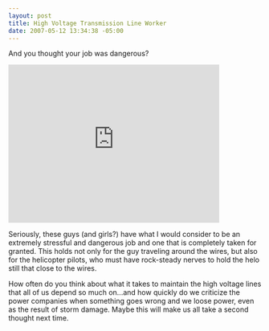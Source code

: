 ```yaml
---
layout: post
title: High Voltage Transmission Line Worker
date: 2007-05-12 13:34:38 -05:00
---
```


And you thought your job was dangerous?

<iframe width="420" height="315" src="https://www.youtube.com/embed/FGoaXZwFlJ4" frameborder="0" allowfullscreen></iframe>

Seriously, these guys (and girls?) have what I would consider to be an extremely stressful and dangerous job and one that is completely taken for granted. This holds not only for the guy traveling around the wires, but also for the helicopter pilots, who must have rock-steady nerves to hold the helo still that close to the wires.

How often do you think about what it takes to maintain the high voltage lines that all of us depend so much on...and how quickly do we criticize the power companies when something goes wrong and we loose power, even as the result of storm damage. Maybe this will make us all take a second thought next time.
